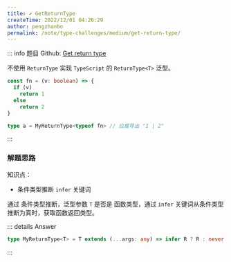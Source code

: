 ```yaml
---
title: ✔️ GetReturnType
createTime: 2022/12/01 04:26:29
author: pengzhanbo
permalink: /note/type-challenges/medium/get-return-type/
---
```


::: info 题目
Github: [Get return type](https://github.com/type-challenges/type-challenges/blob/main/questions/00002-medium-return-type/)

不使用 `ReturnType` 实现 `TypeScript` 的 `ReturnType<T>` 泛型。

```ts
const fn = (v: boolean) => {
  if (v)
    return 1
  else
    return 2
}

type a = MyReturnType<typeof fn> // 应推导出 "1 | 2"
```
:::

### 解题思路

知识点：
- 条件类型推断 `infer` 关键词

通过 条件类型推断，泛型参数 `T` 是否是 函数类型，通过 `infer` 关键词从条件类型推断为真时，获取函数返回类型。

::: details Answer
```ts
type MyReturnType<T> = T extends (...args: any) => infer R ? R : never
```
:::
